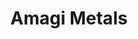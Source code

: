 ---
title: Amagi Metals
description: Buy precious metals online with Bitcoin.
homepage: https://www.amagimetals.com
altFor: ['apmex', 'goldmoney', 'jm-bullion', 'one-gold', 'provident-metals', 'sharps-pixley', 'goldsilver', 'schiffgold']
---